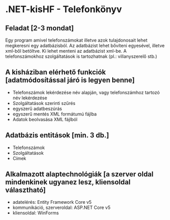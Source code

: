 # .NET-kisHF - Telefonkönyv

## Feladat [2-3 mondat]

Egy program amivel telefonszámokat illetve azok tulajdonosait lehet megkeresni egy adatbázisból. Az adatbázist lehet bővíteni egyesével, illetve xml-ből betöltve. Ki lehet menteni az adatbázist xml-be. A telefonszámokhoz szolgáltatások is tartozhatnak (pl.: villanyszerelő stb.)

## A kisháziban elérhető funkciók [adatmódosítással járó is legyen benne]
 - Telefonszámok lekérdezése név alapján, vagy telefonszámhoz tartozó név lekérdezése
 - Szolgáltatások szerinti szűrés
 - egyszerű adatbeszúrás
 - egyszerű mentés XML formátumú fájlba
 - Adatok beolvasása XML fájlból


## Adatbázis entitások [min. 3 db.]
- Telefonszámok
- Szolgáltatások
- Címek

## Alkalmazott alaptechnológiák [a szerver oldal mindenkinek ugyanez lesz, kliensoldal választható]
- adatelérés: Entity Framework Core v5
- kommunikáció, szerveroldal: ASP.NET Core v5
- kliensoldal: WinForms
